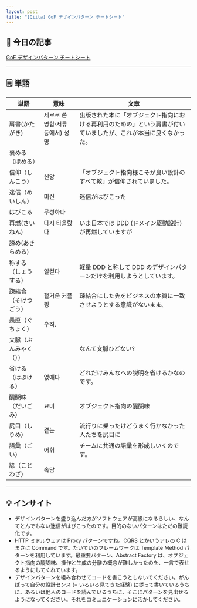 ```yaml
---
layout: post
title: "[Qiita] GoF デザインパターン チートシート"
---
```


## 📖 今日の記事  
[GoF デザインパターン チートシート](https://qiita.com/tanakahisateru/items/df03d2558f9499d1a64a)

---

## 🗒️ 単語

| 単語          | 意味                  | 文章                                                       |
| ----------- | ------------------- | -------------------------------------------------------- |
| 肩書(かたがき)    | 세로로 쓴 명함‧서류 등에서) 성명 | 出版された本に「オブジェクト指向における再利用のための」という肩書が付いていましたが、これが本当に良くなかった。 |
| 褒める（ほめる）    |                     |                                                          |
| 信仰（しんこう）    | 신앙                  | 「オブジェクト指向様こそが良い設計のすべて教」が信仰されていました。                       |
| 迷信（めいしん）    | 미신                  | 迷信がはびこった                                                 |
| はびこる        | 무성하다                |                                                          |
| 再燃(さいねん)    | 다시 타올랐다             | いま日本では DDD (ドメイン駆動設計) が再燃していますが                          |
| 諦め(あきらめる)   |                     |                                                          |
| 称する（しょうする）  | 일컫다                 | 軽量 DDD と称して DDD のデザインパターンだけを利用しようとしています。                 |
| 疎結合（そけつごう）  | 헐거운 커플링             | 疎結合にした先をビジネスの本質に一致させようとする意識がないまま、                        |
| 愚直（ぐちょく）    | 우직.                 |                                                          |
| 文脈（ぶんみゃく（）） |                     | なんて文脈ひどない?                                               |
| 省ける（はぶける）   | 없애다                 | どれだけみんなへの説明を省けるかなのです。                                    |
| 醍醐味（だいごみ）   | 묘미                  | オブジェクト指向の醍醐味                                             |
| 尻目（しりめ）     | 곁눈                  | 流行りに乗ったけどうまく行かなかった人たちを尻目に                                |
| 語彙（ごい）      | 어휘                  | チームに共通の語彙を形成しいくのです。                                      |
| 諺（ことわざ）     | 속담                  |                                                          |



---

## 💡 インサイト

- デザインパターンを盛り込んだ方がソフトウェアが高級になるらしい、なんてとんでもない迷信がはびこったのです。目的のないパターンはただの難読化です。
- HTTP ミドルウェアは Proxy パターンですね。CQRS とかいうアレの C はまさに Command です。たいていのフレームワークは Template Method パターンを利用しています。最重要パターン、Abstract Factory は、オブジェクト指向の醍醐味、操作と生成の分離の概念が難しかったのを、一言で表せるようにしてくれています。
- デザインパターンを組み合わせてコードを書こうとしないでください。がんばって自分の設計センス (= いろいろ見てきた経験) に従って書いているうちに、あるいは他人のコードを読んでいるうちに、そこにパターンを見出せるようになってください。それをコミュニケーションに活かしてください。
